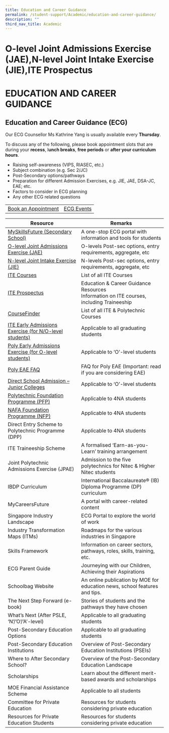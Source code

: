 ```yaml
---
title: Education and Career Guidance
permalink: /student-support/Academic/education-and-career-guidance/
description: ""
third_nav_title: Academic
---
```

# O-level Joint Admissions Exercise (JAE),N-level Joint Intake Exercise (JIE),ITE Prospectus       

# EDUCATION AND CAREER GUIDANCE

## Education and Career Guidance (ECG)

Our ECG Counsellor Ms Kathrine Yang is usually available every **Thursday**.

To discuss any of the following, please book appointment slots that are during your **recess**, l**unch breaks**, **free periods** or **after your curriculum hours**.

*   Raising self-awareness (VIPS, RIASEC, etc.)
*   Subject combination (e.g. Sec 2/JC)
*   Post-Secondary options/pathways
*   Preparation for different Admission Exercises, e.g. JIE, JAE, DSA-JC, EAE; etc.
*   Factors to consider in ECG planning
*   Any other ECG related questions


|   |   |
|:---:|:---:|
| <a href="http://go.gov.sg/ecgsac-appt/" target="_blank">Book an Appointment</a>  | <a href="http://www.myskillsfuture.gov.sg/content/student/en/secondary/education-guide/events.html" target="_blank">ECG Events</a>  |

| Resource                   | Remarks            |
|----------------------------|-----------------------|
| <a href="https://go.gov.sg/mysfsec" target="_blank">MySkillsFuture (Secondary School)</a>                      |  A one-stop ECG portal with information and tools for students                               |
| <a href="https://www.myskillsfuture.gov.sg/content/student/en/secondary.html" target="_blank">O-level Joint Admissions Exercise (JAE)</a>                | O-levels Post-sec options, entry requirements, aggregate, etc                              |
| <a href="https://www.myskillsfuture.gov.sg/content/student/en/secondary.html" target="_blank">N-level Joint Intake Exercise (JIE)       </a>                | N-levels Post-sec options, entry requirements, aggregate, etc                              |
|  <a href="https://www.ite.edu.sg/courses/full-time-courses" target="_blank">ITE Courses     </a>                                          | List of all ITE Courses                                                                    |
|   <a href="https://www.ite.edu.sg/courses/full-time-courses" target="_blank">ITE Prospectus </a>                                   | Education & Career Guidance Resources<br>Information on ITE courses, including Traineeship |
|    <a href="https://go.gov.sg/coursefinder" target="_blank">CourseFinder </a>                                         | List of all ITE & Polytechnic Courses                                                      |
| <a href="https://go.gov.sg/applyeae" target="_blank">ITE Early Admissions Exercise (for N/O-level students)</a>  | Applicable to all graduating students                                                      |
| <a href="https://go.gov.sg/polyeae" target="_blank">Poly Early Admissions Exercise (for O-level students)</a>  | Applicable to ‘O’-level students                                                           |
| <a href="https://eae.polytechnic.edu.sg/eaeStudIns/menu.jsp?type=FAQs" target="_blank">Poly EAE FAQ</a>                                           | FAQ for Poly EAE (Important: read if you are considering EAE)                              |
| <a href="https://go.gov.sg/applyjcdsa" target="_blank">Direct School Admission – Junior Colleges</a>              | Applicable to ‘O’-level students                                                           |
| <a href="https://go.gov.sg/pfp" target="_blank">Polytechnic Foundation Programme (PFP)</a>                  | Applicable to 4NA students                                                                 |
|  <a href="https://go.gov.sg/applynafafp" target="_blank">NAFA Foundation Programme (NFP) </a>                      | Applicable to 4NA students                                                                 |
| Direct Entry Scheme to Polytechnic Programme (DPP)     | Applicable to 4NA students                                                                 |
| ITE Traineeship Scheme                                 | A formalised ‘Earn-as-you-Learn’ training arrangement                                      |
| Joint Polytechnic Admissions Exercise (JPAE)           | Admission to the five polytechnics for Nitec & Higher Nitec students                       |
| IBDP Curriculum                                        | International Baccalaureate® (IB) Diploma Programme (DP) curriculum                        |
| MyCareersFuture                                        | A portal with career-related content                                                       |
| Singapore Industry Landscape                           | ECG Portal to explore the world of work                                                    |
| Industry Transformation Maps (ITMs)                    | Roadmaps for the various industries in Singapore                                           |
| Skills Framework                                       | Information on career sectors, pathways, roles, skills, training, etc.                     |
| ECG Parent Guide                                       | Journeying with our Children, Achieving their Aspirations                                  |
| Schoolbag Website                                      | An online publication by MOE for education news, school features and tips.                 |
| The Next Step Forward (e-book)                         | Stories of students and the pathways they have chosen                                      |
| What’s Next (After PSLE, ‘N’/’O’/’A’-level)            | Applicable to all graduating students                                                      |
| Post-Secondary Education Options                       | Applicable to all graduating students                                                      |
| Post-Secondary Education Institutions                  | Overview of Post-Secondary Education Institutions (PSEIs)                                  |
| Where to After Secondary School?                       | Overview of the Post-Secondary Education Landscape                                         |
| Scholarships                                           | Learn about the different merit-based awards and scholarships                              |
| MOE Financial Assistance Scheme                        | Applicable to all students                                                                 |
| Committee for Private Education                        | Resources for students considering private education                                       |
| Resources for Private Education Students               | Resources for students considering private education                                       |